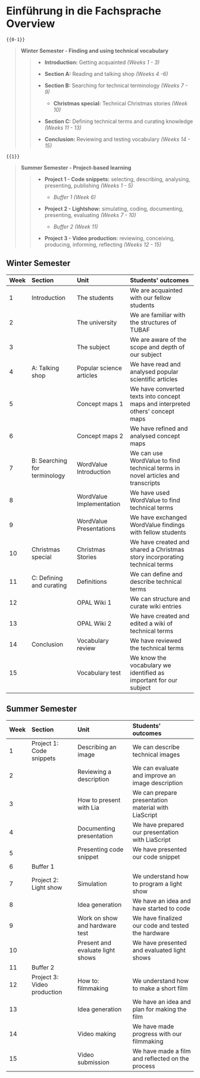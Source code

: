 # Einführung in die Fachsprache Overview

    {{0-1}}
> **Winter Semester - Finding and using technical vocabulary**
>
>> - **Introduction:** Getting acquainted *(Weeks 1 - 3)*
>> - **Section A:** Reading and talking shop *(Weeks 4 -6)*
>> - **Section B:** Searching for technical terminology *(Weeks 7 - 9)*
>>
>>   - **Christmas special:** Technical Christmas stories *(Week 10)*
>>
>> - **Section C:** Defining technical terms and curating knowledge *(Weeks 11 - 13)*
>> - **Conclusion:** Reviewing and testing vocabulary *(Weeks 14 - 15)*

    {{1}}
> **Summer Semester - Project-based learning**
>
>> - **Project 1 - Code snippets:** selecting, describing, analysing, presenting, publishing *(Weeks 1 - 5)*
>>
>>   - *Buffer 1* *(Week 6)*
>>
>> - **Project 2 - Lightshow:** simulating, coding, documenting, presenting, evaluating *(Weeks 7 - 10)*
>>
>>   - *Buffer 2* *(Week 11)*
>>
>> - **Project 3 - Video production:** reviewing, conceiving, producing, informing, reflecting *(Weeks 12 - 15)*



## Winter Semester

| Week | Section                      | Unit                     | Students' outcomes                                 |
| :--- | :--------------------------- | :----------------------- | :------------------------------------------------- |
| 1    | Introduction                 | The students             | We are acquainted with our fellow students         |
| 2    |                              | The university           | We are familiar with the structures of TUBAF       |
| 3    |                              | The subject              | We are aware of the scope and depth of our subject |
| 4    | A: Talking shop              | Popular science articles | We have read and analysed popular scientific articles |
| 5    |                              | Concept maps 1           | We have converted texts into concept maps and interpreted others' concept maps |
| 6    |                              | Concept maps 2           | We have refined and analysed concept maps          |
| 7    | B: Searching for terminology | WordValue Introduction   | We can use WordValue to find technical terms in novel articles and transcripts         |
| 8    |                              | WordValue Implementation | We have used WordValue to find technical terms     |
| 9    |                              | WordValue Presentations  | We have exchanged WordValue findings with fellow students                         |
| 10   | Christmas special            | Christmas Stories        | We have created and shared a Christmas story incorporating technical terms    |
| 11   | C: Defining and curating     | Definitions              | We can define and describe technical terms         |
| 12   |                              | OPAL Wiki 1              | We can structure and curate wiki entries           |
| 13   |                              | OPAL Wiki 2              | We have created and edited a wiki of technical terms                            |
| 14   | Conclusion                   | Vocabulary review        | We have reviewed the technical terms               |
| 15   |                              | Vocabulary test          | We know the vocabulary we identified as important for our subject                      |


## Summer Semester

| Week | Section                      | Unit                     | Students' outcomes                                 |
| :--- | :--------------------------- | :----------------------- | :------------------------------------------------- |
| 1    | Project 1: Code snippets     | Describing an image      | We can describe technical images                   |
| 2    |                              | Reviewing a description  | We can evaluate and improve an image description   |
| 3    |                              | How to present with Lia  | We can prepare presentation material with LiaScript|
| 4    |                              | Documenting presentation | We have prepared our presentation with LiaScript   |
| 5    |                              | Presenting code snippet  | We have presented our code snippet                 |
| 6    | Buffer 1                     |                          |                                                    |
| 7    | Project 2: Light show        | Simulation               | We understand how to program a light show          |
| 8    |                              | Idea generation          | We have an idea and have started to code           |
| 9    |                       | Work on show and hardware test  | We have finalized our code and tested the hardware |
| 10   |                      | Present and evaluate light shows | We have presented and evaluated light shows        |
| 11   | Buffer 2                     |                          |                                                    |
| 12   | Project 3: Video production  | How to: filmmaking       | We understand how to make a short film             |
| 13   |                              | Idea generation          | We have an idea and plan for making the film       |
| 14   |                              | Video making             | We have made progress with our filmmaking          |
| 15   |                              | Video submission         | We have made a film and reflected on the process   |
